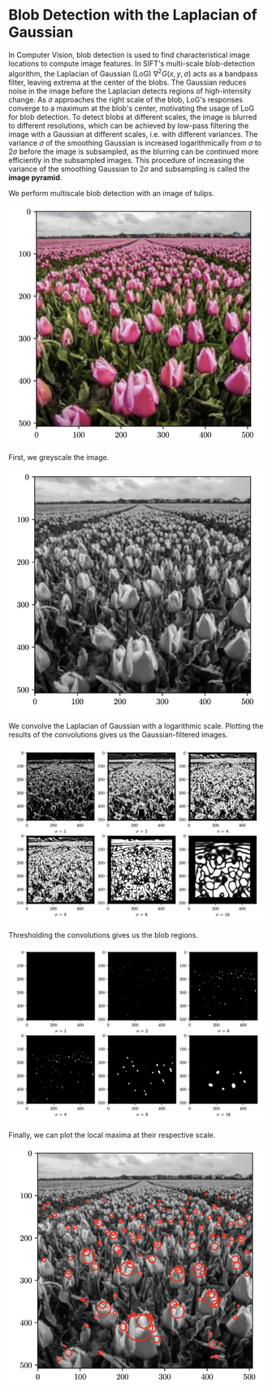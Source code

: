 # Blob Detection with the Laplacian of Gaussian
In Computer Vision, blob detection is used to find characteristical image locations to compute image features. In SIFT's multi-scale blob-detection algorithm, the Laplacian of Gaussian (LoG) $\nabla^2G(x,y,\sigma)$ acts as a bandpass filter, leaving extrema at the center of the blobs. The Gaussian reduces noise in the image before the Laplacian detects regions of high-intensity change. As $\sigma$ approaches the right scale of the blob, LoG's responses converge to a maximum at the blob's center, motivating the usage of LoG for blob detection. To detect blobs at different scales, the image is blurred to different resolutions, which can be achieved by low-pass filtering the image with a Gaussian at different scales, i.e. with different variances. The variance $\sigma$ of the smoothing Gaussian is increased logarithmically from $\sigma$ to $2\sigma$ before the image is subsampled, as the blurring can be continued more efficiently in the subsampled images. This procedure of increasing the variance of the smoothing Gaussian to $2\sigma$ and subsampling is called the __image pyramid__.

We perform multiscale blob detection with an image of tulips.

![](/images/1t.png)

First, we greyscale the image.

![](/images/2t.png)

We convolve the Laplacian of Gaussian with a logarithmic scale. Plotting the results of the convolutions gives us the Gaussian-filtered images.

![](/images/3t.png)

 Thresholding the convolutions gives us the blob regions.

![](/images/4t.png)

Finally, we can plot the local maxima at their respective scale.

![](/images/5t.png)


